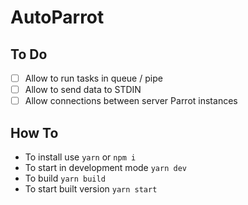 # AutoParrot

## To Do
- [ ] Allow to run tasks in queue / pipe
- [ ] Allow to send data to STDIN
- [ ] Allow connections between server Parrot instances

## How To
- To install use `yarn` or `npm i`
- To start in development mode `yarn dev`
- To build `yarn build`
- To start built version `yarn start`

